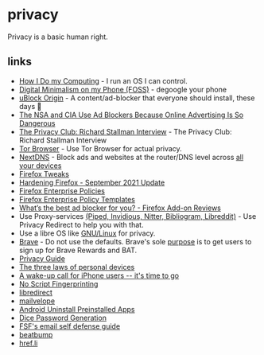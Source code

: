 # privacy

Privacy is a basic human right.

## links

- [How I Do my Computing](https://polarhive.ml/blog/how-i-do-my-computing) - I run an OS I can control.
- [Digital Minimalism on my Phone (FOSS)](https://polarhive.ml/blog/digital-minimalism-on-my-phone-foss) - degoogle your phone
- [uBlock Origin](https://ublockorigin.com) - A content/ad-blocker that everyone should install, these days 🤔
- [The NSA and CIA Use Ad Blockers Because Online Advertising Is So Dangerous](https://www.vice.com/en/article/93ypke/the-nsa-and-cia-use-ad-blockers-because-online-advertising-is-so-dangerous)
- [The Privacy Club: Richard Stallman Interview](https://piped.kavin.rocks/watch?v=L_hDDsidy-o) - The Privacy Club: Richard Stallman Interview
- [Tor Browser](https://www.torproject.org/download/) - Use Tor Browser for actual privacy.
- [NextDNS](https://nextdns.io/) - Block ads and websites at the router/DNS level across [all your devices](https://polarhive.ml/videos/notes/nextdns-dns-firewall-for-privacy)
- [Firefox Tweaks](https://wiki.archlinux.org/title/Firefox/Privacy)
- [Hardening Firefox - September 2021 Update](https://brainfucksec.github.io/hardening-firefox-sep-2021-update)
- [Firefox Enterprise Policies](https://support.mozilla.org/en-US/kb/managing-policies-linux-desktops)
- [Firefox Enterprise Policy Templates](https://github.com/mozilla/policy-templates)
- [What’s the best ad blocker for you? - Firefox Add-on Reviews](https://addons.mozilla.org/blog/whats-the-best-ad-blocker-for-you/)
- Use Proxy-services [(Piped, Invidious, Nitter, Bibliogram, Libreddit)](https://github.com/SimonBrazell/privacy-redirect) - Use Privacy Redirect to help you with that.
- Use a libre OS like [GNU/Linux](https://codeberg.org/polarhive/knowledge/src/branch/main/tech/linux.md) for privacy.
- [Brave](https://polarhive.ml/videos/notes/hardening-brave-browser) - Do not use the defaults. Brave's sole [purpose](https://polarhive.ml/blog/brave) is to get users to sign up for Brave Rewards and BAT.
- [Privacy Guide](https://anonymousplanet.org/guide.pdf)
- [The three laws of personal devices](https://alirezahayati.com/2021/12/18/the-three-laws-of-personal-devices/)
- [A wake-up call for iPhone users -- it's time to go](https://www.fsf.org/news/a-wake-up-call-for-iphone-users-its-time-to-go)
- [No Script Fingerprinting](https://noscriptfingerprint.com/)
- [libredirect](https://libredirect.github.io/)
- [mailvelope](https://mailvelope.com/en)
- [Android Uninstall Preinstalled Apps](https://odysee.com/@metalx1000:c/android-uninstall-preinstalled-apps:e)
- [Dice Password Generation](https://theintercept.com/2015/03/26/passphrases-can-memorize-attackers-cant-guess/)
- [FSF's email self defense guide](https://emailselfdefense.fsf.org/en/)
- [beatbump](beatbump.ml)
- [href.li](https://href.li/)

